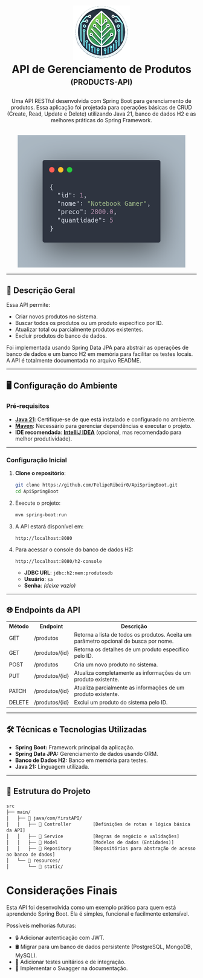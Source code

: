 <h1 align="center">
<br />
  <img
    src="./_docs/assets/icon.png"
    alt="API SPRING BOOT"
    width="150"
  />
  <br />
  <b>API de Gerenciamento de Produtos</b>
  <br />
  <sub><sup><b>(PRODUCTS-API)</b></sup></sub>
  <br />
</h1>

<p align="center">
  Uma API RESTful desenvolvida com Spring Boot para gerenciamento de produtos. Essa aplicação foi projetada para operações básicas de CRUD (Create, Read, Update e Delete) utilizando Java 21, banco de dados H2 e as melhores práticas do Spring Framework.
</p>

<p align="center">
  <br />
  <img src="./_docs/assets/api_preview.png" alt="API Preview" 
height="350"   
/>
</p>

---

## 🚀 Descrição Geral

Essa API permite:
- Criar novos produtos no sistema.
- Buscar todos os produtos ou um produto específico por ID.
- Atualizar total ou parcialmente produtos existentes.
- Excluir produtos do banco de dados.

Foi implementada usando Spring Data JPA para abstrair as operações de banco de dados e um banco H2 em memória para facilitar os testes locais. A API é totalmente documentada no arquivo README.

---

## 🖥️ **Configuração do Ambiente**

### Pré-requisitos
- [**Java 21**](https://www.oracle.com/java/technologies/javase/jdk21-archive-downloads.html): Certifique-se de que está instalado e configurado no ambiente.
- [**Maven**](https://maven.apache.org/download.cgi): Necessário para gerenciar dependências e executar o projeto.
- **IDE recomendada**: [**IntelliJ IDEA**](https://www.jetbrains.com/idea/download) (opcional, mas recomendado para melhor produtividade).

---

### Configuração Inicial

1. **Clone o repositório**:
   ```bash
   git clone https://github.com/FelipeRibeir0/ApiSpringBoot.git
   cd ApiSpringBoot
   
2. Execute o projeto:
   ```bash
   mvn spring-boot:run
   ```

3. A API estará disponível em:
   ```
   http://localhost:8080
   ```

4. Para acessar o console do banco de dados H2:
   ```
   http://localhost:8080/h2-console
   ```
   - **JDBC URL**: `jdbc:h2:mem:produtosdb`
   - **Usuário**: `sa`
   - **Senha**: *(deixe vazio)*

---

## 🌐 Endpoints da API

<table align="center">
  <tr>
    <th>Método</th>
    <th>Endpoint</th>
    <th>Descrição</th>
  </tr>
  <tr>
    <td>GET</td>
    <td>/produtos</td>
    <td>Retorna a lista de todos os produtos. Aceita um parâmetro opcional de busca por nome.</td>
  </tr>
  <tr>
    <td>GET</td>
    <td>/produtos/{id}</td>
    <td>Retorna os detalhes de um produto específico pelo ID.</td>
  </tr>
  <tr>
    <td>POST</td>
    <td>/produtos</td>
    <td>Cria um novo produto no sistema.</td>
  </tr>
  <tr>
    <td>PUT</td>
    <td>/produtos/{id}</td>
    <td>Atualiza completamente as informações de um produto existente.</td>
  </tr>
  <tr>
    <td>PATCH</td>
    <td>/produtos/{id}</td>
    <td>Atualiza parcialmente as informações de um produto existente.</td>
  </tr>
  <tr>
    <td>DELETE</td>
    <td>/produtos/{id}</td>
    <td>Exclui um produto do sistema pelo ID.</td>
  </tr>
</table>

---

## 🛠️ Técnicas e Tecnologias Utilizadas

  - <b>Spring Boot:</b> Framework principal da aplicação.<br />
  - <b>Spring Data JPA:</b> Gerenciamento de dados usando ORM.<br />
  - <b>Banco de Dados H2:</b> Banco em memória para testes.<br />
  - <b>Java 21:</b> Linguagem utilizada.<br />

---

## 📂 Estrutura do Projeto

```🌐
src
├── main/
│   ├── 📂 java/com/firstAPI/
│   │   ├── 📂 Controller        [Definições de rotas e lógica básica da API]
│   │   ├── 📂 Service           [Regras de negócio e validações]
│   │   ├── 📂 Model             [Modelos de dados (Entidades)]
│   │   ├── 📂 Repository        [Repositórios para abstração de acesso ao banco de dados]
│   └── 📂 resources/
│       └── 📂 static/ 

```

# Considerações Finais

Esta API foi desenvolvida como um exemplo prático para quem está aprendendo Spring Boot. Ela é simples, funcional e facilmente extensível.

Possíveis melhorias futuras:

- 🔒 Adicionar autenticação com JWT.
- 🛢️ Migrar para um banco de dados persistente (PostgreSQL, MongoDB, MySQL).
- 🧪 Adicionar testes unitários e de integração.
- 📄 Implementar o Swagger na documentação.  

